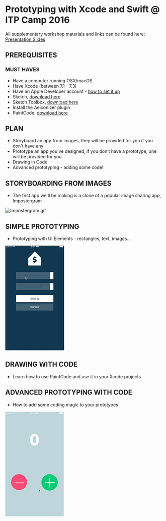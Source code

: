 # Prototyping with Xcode and Swift @ ITP Camp 2016
All supplementary workshop materials and links can be found here: [Presentation Slides](https://docs.google.com/presentation/d/1A8NHtQEestswjv4FRpV_piCyJeJwtOuuwQ6hZ4cNaSs/edit?usp=sharing)

## PREREQUISITES
### MUST HAVES
* Have a computer running OSX/macOS 
* Have Xcode (between 7.1 - 7.3)
* Have an Apple Developer account - [how to set it up](http://www.idownloadblog.com/2015/12/24/how-to-create-a-free-apple-developer-account-xcode/)
* Sketch, [download here](https://www.sketchapp.com/)
* Sketch Toolbox, [download here](http://sketchtoolbox.com/)
* Install the Aeiconizer plugin
* PaintCode, [download here](https://www.paintcodeapp.com/)

## PLAN
* Storyboard an app from images, they will be provided for you if you don't have any
* Prototype an app you’ve designed, if you don’t have a prototype, one will be provided for you
* Drawing in Code
* Advanced prototyping - adding some code!


## STORYBOARDING FROM IMAGES
* The first app we'll be making is a clone of a popular image sharing app, Impostergram

![Impostergram gif](Assets/ImposterGramVid.gif)

## SIMPLE PROTOTYPING
* Prototyping with UI Elements - rectangles, text, images...

![Simple Lonas](Assets/SimpleLoansVid.gif)

## DRAWING WITH CODE
* Learn how to use PaintCode and use it in your Xcode projects


## ADVANCED PROTOTYPING WITH CODE
* How to add some coding magic to your prototypes

![Stepper](Assets/StepperVid.gif)
